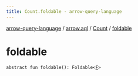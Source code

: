 ```yaml
---
title: Count.foldable - arrow-query-language
---
```


[arrow-query-language](../../index.html) / [arrow.aql](../index.html) / [Count](index.html) / [foldable](./foldable.html)

# foldable

`abstract fun foldable(): Foldable<`[`F`](index.html#F)`>`